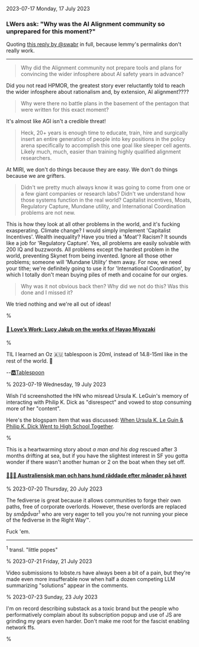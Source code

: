 2023-07-17 Monday, 17 July 2023

### LWers ask: "Why was the AI Alignment community so unprepared for this moment?"

Quoting [this reply by @swabr](https://awful.systems/u/swlabr) in full, because lemmy's permalinks don't really work.

---

> Why did the Alignment community not prepare tools and plans for convincing the wider infosphere about AI safety years in advance?

Did you not read HPMOR, the greatest story ever reluctantly told to reach the wider infosphere about rationalism and, by extension, AI alignment????

> Why were there no battle plans in the basement of the pentagon that were written for this exact moment?

It's almost like AGI isn't a credible threat!

> Heck, 20+ years is enough time to educate, train, hire and surgically insert an entire generation of people into key positions in the policy arena specifically to accomplish this one goal like sleeper cell agents. Likely much, much, easier than training highly qualified alignment researchers.

At MIRI, we don't do things because they are easy. We don't do things because we are grifters.

> Didn't we pretty much always know it was going to come from one or a few giant companies or research labs? Didn't we understand how those systems function in the real world? Capitalist incentives, Moats, Regulatory Capture, Mundane utility, and International Coordination problems are not new.

This is how they look at all other problems in the world, and it's fucking exasperating. Climate change? I would simply implement 'Capitalist Incentives'. Wealth inequality? Have you tried a 'Moat'? Racism? It sounds like a job for 'Regulatory Capture'. Yes, all problems are easily solvable with 200 IQ and buzzwords. All problems except the hardest problem in the world, preventing Skynet from being invented. Ignore all those other problems; someone will 'Mundane Utility' them away. For now, we need your tithe; we're definitely going to use it for 'International Coordination', by which I totally don't mean buying piles of meth and cocaine for our orgies.

> Why was it not obvious back then? Why did we not do this? Was this done and I missed it?

We tried nothing and we're all out of ideas!

%

#### [🔗 Love’s Work: Lucy Jakub on the works of Hayao Miyazaki](https://www.nybooks.com/online/2023/07/13/loves-work-hayao-miyazaki/)

%

TIL I learned an Oz 🇦🇺 tablespoon is 20ml, instead of 14.8-15ml like in the rest of the world. 🤯

--[🆆Tablespoon](https://en.wikipedia.org/wiki/Tablespoon)

%
2023-07-19 Wednesday, 19 July 2023

Wish I'd screenshotted the HN who misread Ursula K. LeGuin's memory of interacting with Philip K. Dick as "disrespect" and vowed to stop consuming more of her "content". 

Here's the blogspam item that was discussed: [When Ursula K. Le Guin & Philip K. Dick Went to High School Together](https://www.openculture.com/2016/12/when-ursula-k-le-guin-philip-k-dick-went-to-high-school-together.html).

%

This is a heartwarming story about *a man and his dog* rescued after 3 months drifting at sea, but if you have the slightest interest in SF you gotta wonder if there wasn't another human or 2 on the boat when they set off.

#### [🔗&#x1F1F8;&#x1F1EA; Australiensisk man och hans hund räddade efter månader på havet](https://www.svt.se/nyheter/utrikes/man-och-hans-hund-raddade-efter-manader-pa-havet)

%
2023-07-20 Thursday, 20 July 2023

The fediverse is great because it allows communities to forge their own paths, free of corporate overlords. However, these overlords are replaced by *småpåvar*<sup>1</sup> who are very eager to tell you you're not running your piece of the fediverse in the Right Way&trade;. 

Fuck 'em.

--- 
<sup>1</sup> transl. "little popes"

%
2023-07-21 Friday, 21 July 2023

Video submissions to lobste.rs have always been a bit of a pain, but they're made even more insufferable now when half a dozen competing LLM summarizing "solutions" appear in the comments.

%
2023-07-23 Sunday, 23 July 2023

I'm on record describing substack as a toxic brand but the people who performatively complain about its subscription popup and use of JS are grinding my gears even harder. Don't make me root for the fascist enabling network ffs.

%
